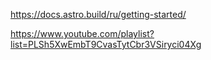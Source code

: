 https://docs.astro.build/ru/getting-started/

https://www.youtube.com/playlist?list=PLSh5XwEmbT9CvasTytCbr3VSiryci04Xg
